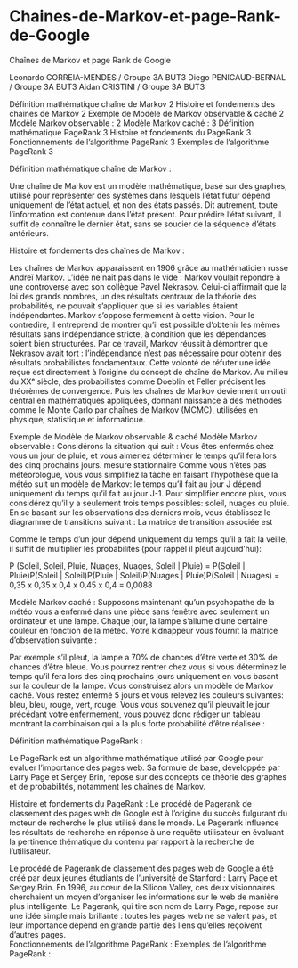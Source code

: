 # Chaines-de-Markov-et-page-Rank-de-Google

Chaînes de Markov et page Rank de Google



Leonardo CORREIA-MENDES / Groupe 3A BUT3
Diego PENICAUD-BERNAL / Groupe 3A BUT3
Aidan CRISTINI / Groupe 3A BUT3

Définition mathématique chaîne de Markov	2
Histoire et fondements des chaînes de Markov	2
Exemple de Modèle de Markov observable & caché	2
Modèle Markov observable :	2
Modèle Markov caché :	3
Définition mathématique PageRank	3
Histoire et fondements du PageRank	3
Fonctionnements de l’algorithme PageRank	3
Exemples de l’algorithme PageRank	3

Définition mathématique chaîne de Markov : 

Une chaîne de Markov est un modèle mathématique, basé sur des graphes, utilisé pour représenter des systèmes dans lesquels l’état futur dépend uniquement de l’état actuel, et non des états passés. Dit autrement, toute l’information est contenue dans l’état présent. Pour prédire l’état suivant, il suffit de connaître le dernier état, sans se soucier de la séquence d’états antérieurs.

Histoire et fondements des chaînes de Markov : 

Les chaînes de Markov apparaissent en 1906 grâce au mathématicien russe Andreï Markov. L’idée ne naît pas dans le vide : Markov voulait répondre à une controverse avec son collègue Pavel Nekrasov. Celui-ci affirmait que la loi des grands nombres, un des résultats centraux de la théorie des probabilités, ne pouvait s’appliquer que si les variables étaient indépendantes. Markov s’oppose fermement à cette vision. Pour le contredire, il entreprend de montrer qu’il est possible d’obtenir les mêmes résultats sans indépendance stricte, à condition que les dépendances soient bien structurées.
Par ce travail, Markov réussit à démontrer que Nekrasov avait tort : l’indépendance n’est pas nécessaire pour obtenir des résultats probabilistes fondamentaux. Cette volonté de réfuter une idée reçue est directement à l’origine du concept de chaîne de Markov.
Au milieu du XXᵉ siècle, des probabilistes comme Doeblin et Feller précisent les théorèmes de convergence. Puis les chaînes de Markov deviennent un outil central en mathématiques appliquées, donnant naissance à des méthodes comme le Monte Carlo par chaînes de Markov (MCMC), utilisées en physique, statistique et informatique.

Exemple de Modèle de Markov observable & caché
Modèle Markov observable :
Considérons la situation qui suit :
Vous êtes enfermés chez vous un jour de pluie, et vous aimeriez déterminer le temps qu’il fera lors des cinq prochains jours. mesure stationnaire
Comme vous n’êtes pas météorologue, vous vous simplifiez la tâche en faisant l’hypothèse que la météo suit un modèle de Markov: le temps qu’il fait au jour J dépend uniquement du temps qu’il fait au jour J-1.
Pour simplifier encore plus, vous considérez qu’il y a seulement trois temps possibles: soleil, nuages ou pluie.
En se basant sur les observations des derniers mois, vous établissez le diagramme de transitions suivant :
La matrice de transition associée est

Comme le temps d’un jour dépend uniquement du temps qu’il a fait la veille, il suffit de multiplier les probabilités (pour rappel il pleut aujourd’hui):

P (Soleil, Soleil, Pluie, Nuages, Nuages, Soleil | Pluie) 
= P(Soleil | Pluie)P(Soleil | Soleil)P(Pluie | Soleil)P(Nuages | Pluie)P(Soleil | Nuages)
= 0,35 x 0,35 x 0,4 x 0,45 x 0,4
= 0,0088

Modèle Markov caché : 
Supposons maintenant qu’un psychopathe de la météo vous a enfermé dans une pièce sans fenêtre avec seulement un ordinateur et une lampe. Chaque jour, la lampe s’allume d’une certaine couleur en fonction de la météo. Votre kidnappeur vous fournit la matrice d’observation suivante :


Par exemple s’il pleut, la lampe a 70% de chances d’être verte et 30% de chances d’être bleue.
Vous pourrez rentrer chez vous si vous déterminez le temps qu’il fera lors des cinq prochains jours uniquement en vous basant sur la couleur de la lampe. Vous construisez alors un modèle de Markov caché.
Vous restez enfermé 5 jours et vous relevez les couleurs suivantes:
   bleu, bleu, rouge, vert, rouge.
Vous vous souvenez qu’il pleuvait le jour précédant votre enfermement, vous pouvez donc rédiger un tableau montrant la combinaison qui a la plus forte probabilité d’être réalisée :




Définition mathématique PageRank : 

Le PageRank est un algorithme mathématique utilisé par Google pour évaluer l’importance des pages web. Sa formule de base, développée par Larry Page et Sergey Brin, repose sur des concepts de théorie des graphes et de probabilités, notamment les chaînes de Markov.

Histoire et fondements du PageRank : 
Le procédé de Pagerank de classement des pages web de Google est à l’origine du succès fulgurant du moteur de recherche le plus utilisé dans le monde. 
Le Pagerank influence les résultats de recherche en réponse à une requête utilisateur en évaluant la pertinence thématique du contenu par rapport à la recherche de l’utilisateur.

Le procédé de Pagerank de classement des pages web de Google a été créé par deux jeunes étudiants de l’université de Stanford : Larry Page et Sergey Brin. En 1996, au cœur de la Silicon Valley, ces deux visionnaires cherchaient un moyen d’organiser les informations sur le web de manière plus intelligente. Le Pagerank, qui tire son nom de Larry Page, repose sur une idée simple mais brillante : toutes les pages web ne se valent pas, et leur importance dépend en grande partie des liens qu’elles reçoivent d’autres pages.  
Fonctionnements de l’algorithme PageRank : 
Exemples de l’algorithme PageRank : 
